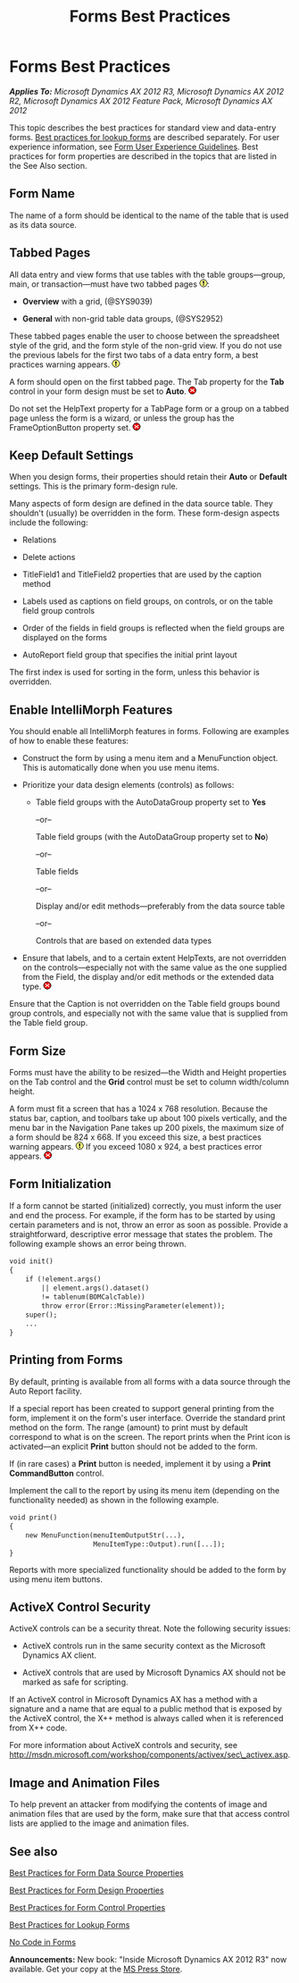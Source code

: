 ﻿---
title: Forms Best Practices
TOCTitle: Forms
ms:assetid: 5892c84e-bf82-40e3-b943-0097cf631f75
ms:mtpsurl: https://msdn.microsoft.com/en-us/library/Aa640643(v=AX.60)
ms:contentKeyID: 35244336
ms.date: 05/18/2015
mtps_version: v=AX.60
---

# Forms Best Practices 


_**Applies To:** Microsoft Dynamics AX 2012 R3, Microsoft Dynamics AX 2012 R2, Microsoft Dynamics AX 2012 Feature Pack, Microsoft Dynamics AX 2012_

This topic describes the best practices for standard view and data-entry forms. [Best practices for lookup forms](best-practices-for-lookup-forms.md) are described separately. For user experience information, see [Form User Experience Guidelines](form-user-experience-guidelines.md). Best practices for form properties are described in the topics that are listed in the See Also section.

## Form Name

The name of a form should be identical to the name of the table that is used as its data source.

## Tabbed Pages

All data entry and view forms that use tables with the table groups—group, main, or transaction—must have two tabbed pages ![Warning icon](images/Aa658028.WarningIcon(en-us,AX.60).gif "Warning icon"):

  - **Overview** with a grid, (@SYS9039)

  - **General** with non-grid table data groups, (@SYS2952)

These tabbed pages enable the user to choose between the spreadsheet style of the grid, and the form style of the non-grid view. If you do not use the previous labels for the first two tabs of a data entry form, a best practices warning appears. ![Warning icon](images/Aa658028.WarningIcon(en-us,AX.60).gif "Warning icon")

A form should open on the first tabbed page. The Tab property for the **Tab** control in your form design must be set to **Auto**. ![Error icon](images/Aa872655.ErrorIcon(AX.60).gif "Error icon")

Do not set the HelpText property for a TabPage form or a group on a tabbed page unless the form is a wizard, or unless the group has the FrameOptionButton property set. ![Error icon](images/Aa872655.ErrorIcon(AX.60).gif "Error icon")

## Keep Default Settings

When you design forms, their properties should retain their **Auto** or **Default** settings. This is the primary form-design rule.

Many aspects of form design are defined in the data source table. They shouldn't (usually) be overridden in the form. These form-design aspects include the following:

  - Relations

  - Delete actions

  - TitleField1 and TitleField2 properties that are used by the caption method

  - Labels used as captions on field groups, on controls, or on the table field group controls

  - Order of the fields in field groups is reflected when the field groups are displayed on the forms

  - AutoReport field group that specifies the initial print layout

The first index is used for sorting in the form, unless this behavior is overridden.

## Enable IntelliMorph Features

You should enable all IntelliMorph features in forms. Following are examples of how to enable these features:

  - Construct the form by using a menu item and a MenuFunction object. This is automatically done when you use menu items.

  - Prioritize your data design elements (controls) as follows:
    
      - Table field groups with the AutoDataGroup property set to **Yes**
        
        –or–
        
        Table field groups (with the AutoDataGroup property set to **No**)
        
        –or–
        
        Table fields
        
        –or–
        
        Display and/or edit methods—preferably from the data source table
        
        –or–
        
        Controls that are based on extended data types

  - Ensure that labels, and to a certain extent HelpTexts, are not overridden on the controls—especially not with the same value as the one supplied from the Field, the display and/or edit methods or the extended data type. ![Error icon](images/Aa872655.ErrorIcon(AX.60).gif "Error icon")

Ensure that the Caption is not overridden on the Table field groups bound group controls, and especially not with the same value that is supplied from the Table field group.

## Form Size

Forms must have the ability to be resized—the Width and Height properties on the Tab control and the **Grid** control must be set to column width/column height.

A form must fit a screen that has a 1024 x 768 resolution. Because the status bar, caption, and toolbars take up about 100 pixels vertically, and the menu bar in the Navigation Pane takes up 200 pixels, the maximum size of a form should be 824 x 668. If you exceed this size, a best practices warning appears. ![Warning icon](images/Aa658028.WarningIcon(en-us,AX.60).gif "Warning icon") If you exceed 1080 x 924, a best practices error appears. ![Error icon](images/Aa872655.ErrorIcon(AX.60).gif "Error icon")

## Form Initialization

If a form cannot be started (initialized) correctly, you must inform the user and end the process. For example, if the form has to be started by using certain parameters and is not, throw an error as soon as possible. Provide a straightforward, descriptive error message that states the problem. The following example shows an error being thrown.

    void init() 
    {
        if (!element.args() 
            || element.args().dataset() 
            != tablenum(BOMCalcTable))
            throw error(Error::MissingParameter(element));
        super();
        ...
    }

## Printing from Forms

By default, printing is available from all forms with a data source through the Auto Report facility.

If a special report has been created to support general printing from the form, implement it on the form's user interface. Override the standard print method on the form. The range (amount) to print must by default correspond to what is on the screen. The report prints when the Print icon is activated—an explicit **Print** button should not be added to the form.

If (in rare cases) a **Print** button is needed, implement it by using a **Print CommandButton** control.

Implement the call to the report by using its menu item (depending on the functionality needed) as shown in the following example.

    void print()
    {
        new MenuFunction(menuItemOutputStr(...),
                         MenuItemType::Output).run([...]); 
    }

Reports with more specialized functionality should be added to the form by using menu item buttons.

## ActiveX Control Security

ActiveX controls can be a security threat. Note the following security issues:

  - ActiveX controls run in the same security context as the Microsoft Dynamics AX client.

  - ActiveX controls that are used by Microsoft Dynamics AX should not be marked as safe for scripting.

If an ActiveX control in Microsoft Dynamics AX has a method with a signature and a name that are equal to a public method that is exposed by the ActiveX control, the X++ method is always called when it is referenced from X++ code.

For more information about ActiveX controls and security, see http://msdn.microsoft.com/workshop/components/activex/sec\_activex.asp.

## Image and Animation Files

To help prevent an attacker from modifying the contents of image and animation files that are used by the form, make sure that that access control lists are applied to the image and animation files.

## See also

[Best Practices for Form Data Source Properties](best-practices-for-form-data-source-properties.md)

[Best Practices for Form Design Properties](best-practices-for-form-design-properties.md)

[Best Practices for Form Control Properties](best-practices-for-form-control-properties.md)

[Best Practices for Lookup Forms](best-practices-for-lookup-forms.md)

[No Code in Forms](no-code-in-forms.md)

  
**Announcements:** New book: "Inside Microsoft Dynamics AX 2012 R3" now available. Get your copy at the [MS Press Store](https://www.microsoftpressstore.com/store/inside-microsoft-dynamics-ax-2012-r3-9780735685109).

